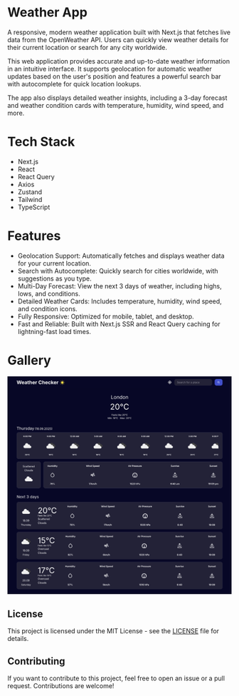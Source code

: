 # Weather App

A responsive, modern weather application built with Next.js that fetches live data from the OpenWeather API. Users can quickly view weather details for their current location or search for any city worldwide.

This web application provides accurate and up-to-date weather information in an intuitive interface. It supports geolocation for automatic weather updates based on the user's position and features a powerful search bar with autocomplete for quick location lookups.

The app also displays detailed weather insights, including a 3-day forecast and weather condition cards with temperature, humidity, wind speed, and more.

# Tech Stack

- Next.js
- React
- React Query
- Axios
- Zustand
- Tailwind
- TypeScript

# Features

- Geolocation Support: Automatically fetches and displays weather data for your current location.
- Search with Autocomplete: Quickly search for cities worldwide, with suggestions as you type.
- Multi-Day Forecast: View the next 3 days of weather, including highs, lows, and conditions.
- Detailed Weather Cards: Includes temperature, humidity, wind speed, and condition icons.
- Fully Responsive: Optimized for mobile, tablet, and desktop.
- Fast and Reliable: Built with Next.js SSR and React Query caching for lightning-fast load times.

# Gallery

![Main Page](./Images/Mainpage.png)

## License

This project is licensed under the MIT License - see the [LICENSE](./LICENSE) file for details.

## Contributing

If you want to contribute to this project, feel free to open an issue or a pull request. Contributions are welcome!
